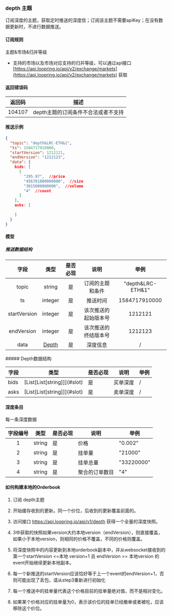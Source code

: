 ### depth 主题

订阅深度的主题，获取定时推送的深度信；订阅该主题不需要apiKey；在没有数据更新时，不进行数据推送。

#### 订阅规则

主题&市场&归并等级

- 支持的市场以及市场对应支持的归并等级，可以通过api接口[https://api.loopring.io/api/v2/exchange/markets](https://api.loopring.io/api/v2/exchange/markets) 获取

#### 返回错误码

| 返回码 |                描述                 |
| :----: | :---------------------------------: |
| 104107 | depth主题的订阅条件不合法或者不支持 |

#### 推送示例

```json
{
  "topic": "depth&LRC-ETH&1",
  "ts": 1584717910000,
  "startVersion": 1212121,
  "endVersion": "1212123",
  "data": {
    bids: [
      [
        "295.97",  //price
        "456781000000000",  //size
        "3015000000000",  //volume
        "4"  //count
      ]
    ],
    asks: [
      
    ]
  }
}
```

#### 模型

##### 推送数据结构

|     字段     |      类型       | 是否必现 |         说明         |       举例        |
| :----------: | :-------------: | :------: | :------------------: | :---------------: |
|    topic     |     string      |    是    |   订阅的主题和条件   | "depth&LRC-ETH&1" |
|      ts      |     integer     |    是    |       推送时间       |   1584717910000   |
| startVersion |     integer     |    是    | 该次推送的起始版本号 |      1212121      |
|  endVersion  |     integer     |    是    | 该次推送的终结版本号 |      1212123      |
|     data     | [Depth](#depth) |    是    |       深度信息       |         /         |

#####<span id="depth">  Depth数据结构</span>

| 字段 | 类型                           | 是否必现 | 说明     | 举例 |
| ---- | ------------------------------ | -------- | -------- | ---- |
| bids | [List\[List\[string\]]](#slot) | 是       | 买单深度 | /    |
| asks | [List\[List\[string\]]](#slot) | 是       | 卖单深度 | /    |

#### <span id = "slot">深度条目</span>

每一条深度数据

| 字段编号 | 类型   | 是否必现 | 说明           | 举例       |
| :------: | ------ | -------- | -------------- | ---------- |
|    1     | string | 是       | 价格           | "0.002"    |
|    2     | string | 是       | 挂单量         | "21000"    |
|    3     | string | 是       | 挂单总量       | "33220000" |
|    4     | string | 是       | 聚合的订单数目 | "4"        |

#### 如何构建本地的Orderbook

1. 订阅 depth主题

2. 开始缓存收到的更新。同一个价位，后收到的更新覆盖前面的。

3. 访问接口 https://api.loopring.io/api/v1/depth 获得一个全量的深度快照。

4. 3中获取的快照如果version大约本地version（endVersion），则直接覆盖，如果小于本地version，则相同的价格不覆盖，不同的价格则覆盖。

5. 将深度快照中的内容更新到本地orderbook副本中，并从websocket接收到的第一个startVersion <=本地 version+1 且 endVersion >= 本地version 的event开始继续更新本地副本。

6. 每一个新推送的startVersion应该恰好等于上一个event的endVersion+1，否则可能出现了丢包，请从step3重新进行初始化

7. 每一个推送中的挂单量代表这个价格目前的挂单量绝对值，而不是相对变化。

8. 如果某个价格对应的挂单量为0，表示该价位的挂单已经撤单或者被吃，应该移除这个价位。